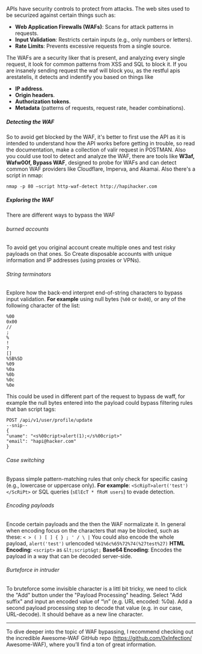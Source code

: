 APIs have security controls to protect from attacks.
The web sites used to be securized against certain things such as:
- **Web Application Firewalls (WAFs)**: Scans for attack patterns in requests.
- **Input Validation**: Restricts certain inputs (e.g., only numbers or letters).
- **Rate Limits**: Prevents excessive requests from a single source.

The WAFs are a security liker that is present, and analyzing every single request, it look for common patterns from XSS and SQL to block it. If you are insanely sending request the waf will block you, as the restful apis arestatelis, it detects and indentify you based on things like 
- **IP address**.
- **Origin headers**.
- **Authorization tokens**.
- **Metadata** (patterns of requests, request rate, header combinations).
##### Detecting the WAF
So to avoid get blocked by the WAF, it's better to first use the API as it is intended to understand how the API works before getting in trouble, so read the documentation, make a collection of valir request in POSTMAN. 
Also you could use tool to detect and analyze the WAF, there are tools like **W3af, Wafw00f, Bypass WAF**, designed to probe for WAFs and can detect common WAF providers like Cloudflare, Imperva, and Akamai.
Also there's a script in nmap:
```
nmap -p 80 –script http-waf-detect http://hapihacker.com
```

##### Exploring the WAF

There are different ways to bypass the WAF
###### burned accounts
To avoid get you original account create multiple ones and test risky payloads on that ones. So Create disposable accounts with unique information and IP addresses (using proxies or VPNs). 
###### String terminators
Explore how the back-end interpret end-of-string characters to bypass input validation.
**For example** using null bytes (`%00` or `0x00`),  or any of the following character of the list:
```
%00
0x00
//
;
%
!
?
[]
%5B%5D
%09
%0a
%0b
%0c
%0e
```
This could be used in different part of the request to bypass de waff, for example the null bytes entered into the payload could bypass filtering rules that ban script tags:
```http
POST /api/v1/user/profile/update
--snip--
{
"uname": "<s%00cript>alert(1);</s%00cript>"
"email": "hapi@hacker.com"
}
```
###### Case switching
Bypass simple pattern-matching rules that only check for specific casing (e.g., lowercase or uppercase only). 
**For example**: `<ScRipT>alert('test')</ScRiPt>`
or SQL queries (`sElEcT * fRoM users`) to evade detection.

###### Encoding payloads
Encode certain payloads and the then the WAF normalizate it.
In general when encoding focus on the characters that may be blocked, such as
these:
`< > ( ) [ ] { } ; ' / \ |`
You could also encode the whole payload, `alert('test')` urlencoded `%61%6c%65%72%74(%27test%27)`
**HTML Encoding**: `<script>` as `&lt;script&gt;`
**Base64 Encoding**: Encodes the payload in a way that can be decoded server-side.

###### Burteforce in intruder
To bruteforce some invisible character is a littl bit tricky, we need to click the "Add" button under the "Payload Processing" heading. Select "Add suffix" and input an encoded value of “\n” (e.g. URL encoded: %0a). Add a second payload processing step to decode that value (e.g. in our case, URL-decode). It should behave as a new line character.

---------

To dive deeper into the topic of WAF bypassing, I recommend checking out
the incredible Awesome-WAF GitHub repo (https://github.com/0xInfection/
Awesome-WAF), where you’ll find a ton of great information.